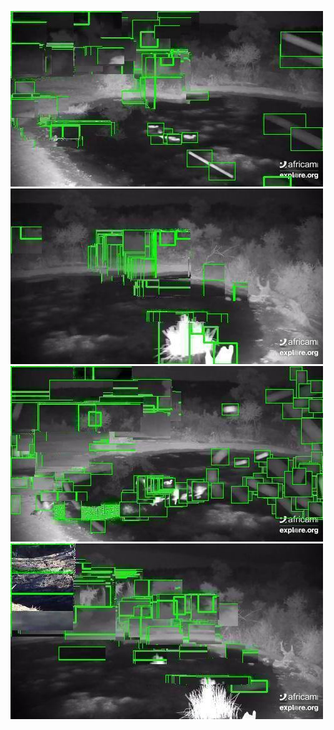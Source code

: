 ![20200630-231830-234835](in/20200630/20200630-231830-234835_0_.jpg)
![20200630-234840-000000](in/20200630/20200630-234840-000000_0_.jpg)
![20200701-000005-003010](in/20200701/20200701-000005-003010_0_.jpg)
![20200701-003015-010020](in/20200701/20200701-003015-010020_0_.jpg)
